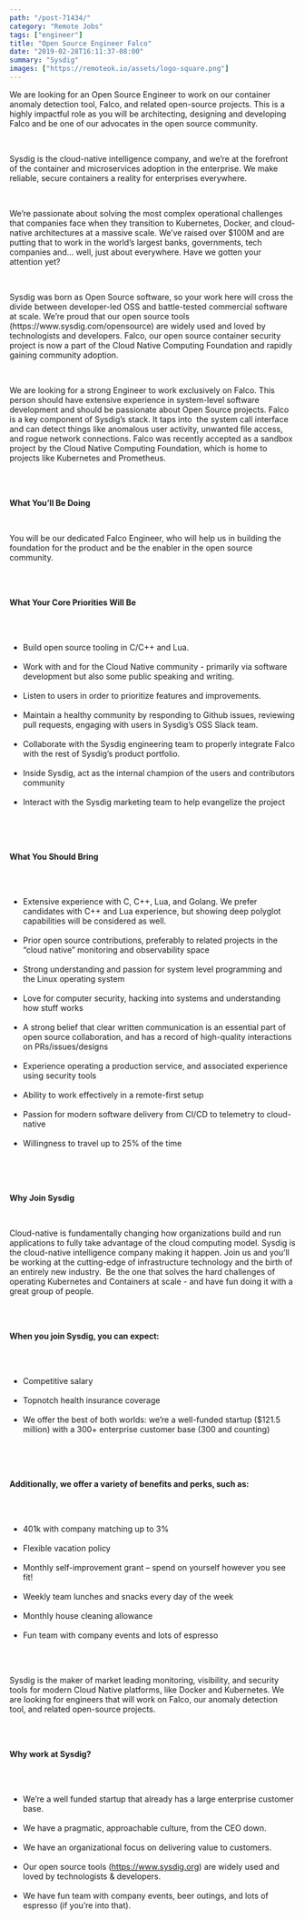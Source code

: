 ```yaml
---
path: "/post-71434/"
category: "Remote Jobs"
tags: ["engineer"]
title: "Open Source Engineer Falco"
date: "2019-02-28T16:11:37-08:00"
summary: "Sysdig"
images: ["https://remoteok.io/assets/logo-square.png"]
---
```


<p>We are looking for an Open Source Engineer to work on our container anomaly detection tool, Falco, and related open-source projects. This is a highly impactful role as you will be architecting, designing and developing Falco and be one of our advocates in the open source community.</p><br /><p>Sysdig is the cloud-native intelligence company, and we&rsquo;re at the forefront of the container and microservices adoption in the enterprise. We make reliable, secure containers a reality for enterprises everywhere.</p><br /><p>We&rsquo;re passionate about solving the most complex operational challenges that companies face when they transition to Kubernetes, Docker, and cloud-native architectures at a massive scale. We&rsquo;ve raised over $100M and are putting that to work in the world&rsquo;s largest banks, governments, tech companies and&hellip; well, just about everywhere. Have we gotten your attention yet?</p><br /><p>Sysdig was born as Open Source software, so your work here will cross the divide between developer-led OSS and battle-tested commercial software at scale. We&rsquo;re proud that our open source tools (https://www.sysdig.com/opensource) are widely used and loved by technologists and developers. Falco, our open source container security project is now a part of the Cloud Native Computing Foundation and rapidly gaining community adoption.</p><br /><p>We are looking for a strong Engineer to work exclusively on Falco. This person should have extensive experience in system-level software development and should be passionate about Open Source projects. Falco is a key component of Sysdig&rsquo;s stack. It taps into &nbsp;the system call interface and can detect things like anomalous user activity, unwanted file access, and rogue network connections. Falco was recently accepted as a sandbox project by the Cloud Native Computing Foundation, which is home to projects like Kubernetes and Prometheus.</p><br /><br /><p><strong>What You&rsquo;ll Be Doing</strong></p><br /><p>You will be our dedicated Falco Engineer, who will help us in building the foundation for the product and be the enabler in the open source community.</p><br /><br /><p><strong>What Your Core Priorities Will Be</strong></p><br /><ul><br /><li>Build open source tooling in C/C++ and Lua.</li><br /><li>Work with and for the Cloud Native community - primarily via software development but also some public speaking and writing.</li><br /><li>Listen to users in order to prioritize features and improvements.</li><br /><li>Maintain a healthy community by responding to Github issues, reviewing pull requests, engaging with users in Sysdig&rsquo;s OSS Slack team.</li><br /><li>Collaborate with the Sysdig engineering team to properly integrate Falco with the rest of Sysdig&rsquo;s product portfolio.</li><br /><li>Inside Sysdig, act as the internal champion of the users and contributors community</li><br /><li>Interact with the Sysdig marketing team to help evangelize the project</li><br /></ul><br /><br /><p><strong>What You Should Bring</strong></p><br /><ul><br /><li>Extensive experience with C, C++, Lua, and Golang. We prefer candidates with C++ and Lua experience, but showing deep polyglot capabilities will be considered as well.</li><br /><li>Prior open source contributions, preferably to related projects in the &ldquo;cloud native&rdquo; monitoring and observability space</li><br /><li>Strong understanding and passion for system level programming and the Linux operating system</li><br /><li>Love for computer security, hacking into systems and understanding how stuff works</li><br /><li>A strong belief that clear written communication is an essential part of open source collaboration, and has a record of high-quality interactions on PRs/issues/designs</li><br /><li>Experience operating a production service, and associated experience using security tools</li><br /><li>Ability to work effectively in a remote-first setup</li><br /><li>Passion for modern software delivery from CI/CD to telemetry to cloud-native</li><br /><li>Willingness to travel up to 25% of the time</li><br /></ul><br /><br /><p><strong>Why Join Sysdig</strong></p><br /><p>Cloud-native is fundamentally changing how organizations build and run applications to fully take advantage of the cloud computing model. Sysdig is the cloud-native intelligence company making it happen. Join us and you&rsquo;ll be working at the cutting-edge of infrastructure technology and the birth of an entirely new industry. &nbsp;Be the one that solves the hard challenges of operating Kubernetes and Containers at scale - and have fun doing it with a great group of people.</p><br /><br /><p><strong>When you join Sysdig, you can expect:</strong></p><br /><ul><br /><li>Competitive salary</li><br /><li>Topnotch health insurance coverage</li><br /><li>We offer the best of both worlds: we&rsquo;re a well-funded startup ($121.5 million) with a 300+ enterprise customer base (300 and counting)</li><br /></ul><br /><br /><p><strong>Additionally, we offer a variety of benefits and perks, such as:</strong></p><br /><ul><br /><li>401k with company matching up to 3%</li><br /><li>Flexible vacation policy</li><br /><li>Monthly self-improvement grant &ndash; spend on yourself however you see fit!</li><br /><li>Weekly team lunches and snacks every day of the week</li><br /><li>Monthly house cleaning allowance</li><br /><li>Fun team with company events and lots of espresso</li><br /></ul><br /><p>Sysdig is the maker of market leading monitoring, visibility, and security tools for modern Cloud Native platforms, like Docker and Kubernetes. We are looking for engineers that will work on Falco, our anomaly detection tool, and related open-source projects.</p><br /><br /><p><strong>Why work at Sysdig?</strong></p><br /><ul><br /><li>We&rsquo;re a well funded startup that already has a large enterprise customer base.</li><br /><li>We have a pragmatic, approachable culture, from the CEO down.</li><br /><li>We have an organizational focus on delivering value to customers.</li><br /><li>Our open source tools (<a href="https://www.sysdig.org/" rel="nofollow">https://www.sysdig.org</a>) are widely used and loved by technologists &amp; developers.</li><br /><li>We have fun team with company events, beer outings, and lots of espresso (if you&rsquo;re into that).</li><br /></ul>
